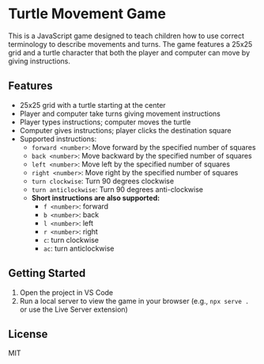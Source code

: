 # Turtle Movement Game

This is a JavaScript game designed to teach children how to use correct terminology to describe movements and turns. The game features a 25x25 grid and a turtle character that both the player and computer can move by giving instructions.

## Features
- 25x25 grid with a turtle starting at the center
- Player and computer take turns giving movement instructions
- Player types instructions; computer moves the turtle
- Computer gives instructions; player clicks the destination square
- Supported instructions:
  - `forward <number>`: Move forward by the specified number of squares
  - `back <number>`: Move backward by the specified number of squares
  - `left <number>`: Move left by the specified number of squares
  - `right <number>`: Move right by the specified number of squares
  - `turn clockwise`: Turn 90 degrees clockwise
  - `turn anticlockwise`: Turn 90 degrees anti-clockwise
  - **Short instructions are also supported:**
    - `f <number>`: forward
    - `b <number>`: back
    - `l <number>`: left
    - `r <number>`: right
    - `c`: turn clockwise
    - `ac`: turn anticlockwise

## Getting Started
1. Open the project in VS Code
2. Run a local server to view the game in your browser (e.g., `npx serve .` or use the Live Server extension)

## License
MIT